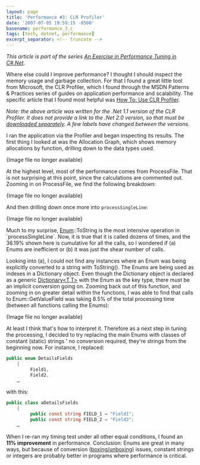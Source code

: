 ```yaml
---
layout: page
title: 'Performance #3: CLR Profiler'
date: '2007-07-05 19:59:15 -0500'
basename: performance_3_c
tags: [tech, dotnet, performance]
excerpt_separator: <!-- truncate -->
---
```



_This article is part of the series <a href="/archive/2007/06/25/an_exercise_in/">
An Exercise in Performance Tuning in C#.Net</a>_.

Where else could I improve performance? I thought I should inspect the memory usage
and garbage collection. For that I found a great little tool from Microsoft, the
CLR Profiler, which I found through the MSDN Patterns &amp; Practices series of guides
on application performance and scalability. The specific article that I found most
helpful was <a href="http://msdn2.microsoft.com/en-us/library/ms979205.aspx">How To:
Use CLR Profiler</a>.

<!-- truncate -->

_Note: the above article was written for the .Net 1.1 version of the CLR Profiler.
It does not provide a link to the .Net 2.0 version, so that must be
[downloaded separately](http://www.microsoft.com/downloads/details.aspx?FamilyId=A362781C-3870-43BE-8926-862B40AA0CD0&amp;displaylang=en). A few labels have changed between the versions._

I ran the application via the Profiler and began inspecting its results. The first
thing I looked at was the Allocation Graph, which shows memory allocations by function,
drilling down to the data types used.

<p class="center">{Image file no longer available}</p>
<!--
<a href="http://www.safnet.com/writing/tech/archive/clr1.jpg" target="_blank">
<img src="http://www.safnet.com/writing/tech/archive/clr1_sm.jpg" width="600" height="133"
    border="1" alt="CLR 1" /></a>
-->

At the highest level, most of the performance comes from ProcessFile. That is not
surprising at this point, since the calculations are commented out. Zooming in on
ProcessFile, we find the following breakdown:

<p class="center">{Image file no longer available}</p>
<!--
<p style="text-align: center">
<img src="http://www.safnet.com/writing/tech/archive/clr2.jpg" width="418" height="337"
border="1" alt="CLR 2" />
-->

And then drilling down once more into `processSingleLine`:

<p class="center">{Image file no longer available}</p>
<!--
<p style="text-align: center">
<img src="http://www.safnet.com/writing/tech/archive/clr3.jpg" width="472" height="498"
border="1" alt="CLR 3" />
-->

Much to my surprise,  [Enum](http://msdn2.microsoft.com/en-us/library/sbbt4032(VS.80).aspx)::ToString
is the most intensive operation in `processSingleLine`. Now,
it is true that it is called dozens of times, and the 36.19% shown here is cumulative
for all the calls, so I wondered if (a) Enums are inefficient or (b) it was just
the shear number of calls.

Looking into (a), I could not find any instances where an Enum was being explicitly
converted to a string with ToString(). The Enums are being used as indexes in a
Dictionary object. Even though the Dictionary object is declared as a generic <a
href="http://msdn2.microsoft.com/en-us/library/xfhwa508.aspx">Dictionary<T,T></a>
with the Enum as the key type, there must be an implicit conversion going on. Zooming
back out of this function, and zooming in on greater detail within the functions,
I was able to find that calls to Enum::GetValueField was taking 8.5% of the total
processing time (between all functions calling the Enums):

<p class="center">{Image file no longer available}</p>
<!--
<p style="text-align: center">
<img src="/archive/images/clr4.jpg" width="164" height="98"
border="1" alt="CLR 4" />
-->

At least I think that's how to interpret it. Therefore as a next step in tuning
the processing, I decided to try replacing the main Enums with classes of constant
(static) strings ' no conversion required, they're strings from the beginning
now. For instance, I replaced:

```csharp
public enum DetailsFields
    {
         Field1,
         Field2,
    …
```

with this:

```csharp
public class aDetailsFields
    {
         public const string FIELD_1 = "Field1";
         public const string FIELD_2 = "Field2";
    …
```

When I re-ran my timing test under all other equal conditions, I found an **11%
improvement** in performance. Conclusion: Enums are great in many ways, but
because of conversion ([boxing/unboxing](http://msdn2.microsoft.com/en-us/library/25z57t8s(vs.80).aspx))
issues, constant strings or integers are probably better in programs where
performance is critical.

